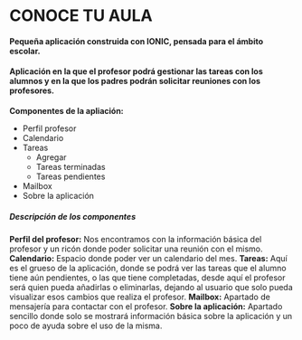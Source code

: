 # CONOCE TU AULA
#### Pequeña aplicación construida con IONIC, pensada para el ámbito escolar.
#### Aplicación en la que el profesor podrá gestionar las tareas con los alumnos y en la que los padres podrán solicitar reuniones con los profesores.
**Componentes de la apliación:**
- Perfil profesor
- Calendario
- Tareas
  - Agregar
  - Tareas terminadas
  - Tareas pendientes
- Mailbox
- Sobre la aplicación

##### Descripción de los componentes
**Perfil del profesor:** Nos encontramos con la información básica del profesor y un ricón donde poder solicitar una reunión con el mismo.
**Calendario:** Espacio donde poder ver un calendario del mes.
**Tareas:** Aquí es el grueso de la aplicación, donde se podrá ver las tareas que el alumno tiene aún pendientes, o las que tiene completadas, desde aquí el profesor será quien pueda añadirlas o eliminarlas, dejando al usuario que solo pueda visualizar esos cambios que realiza el profesor.
**Mailbox:** Apartado de mensajería para contactar con el profesor.
**Sobre la aplicación:** Apartado sencillo donde solo se mostrará información básica sobre la aplicación y un poco de ayuda sobre el uso de la misma.

